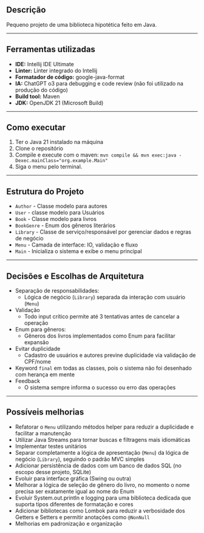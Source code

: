 ﻿## Descrição

Pequeno projeto de uma biblioteca hipotética feito em Java.

---

## Ferramentas utilizadas

- **IDE:** Intellij IDE Ultimate
- **Linter:** Linter integrado do Intellij
- **Formatador de código:** google-java-format
- **IA:** ChatGPT o3 para debugging e code review (não foi utilizado na produção do código)
- **Build tool:** Maven
- **JDK:** OpenJDK 21 (Microsoft Build)

---

## Como executar

1. Ter o Java 21 instalado na máquina
2. Clone o repositório
3. Compile e execute com o maven:
   `
   mvn compile && mvn exec:java -Dexec.mainClass="org.example.Main"
   `
4. Siga o menu pelo terminal.

---

## Estrutura do Projeto

- `Author` - Classe modelo para autores
- `User` - classe modelo para Usuários
- `Book` - Classe modelo para livros
- `BookGenre` - Enum dos gêneros literários
- `Library` - Classe de serviço/responsável por gerenciar dados e regras de negócio
- `Menu` - Camada de interface: IO, validação e fluxo
- `Main` - Inicializa o sistema e exibe o menu principal

---

## Decisões e Escolhas de Arquitetura

- Separação de responsabilidades:
    - Lógica de negócio (`Library`) separada da interação com usuário (`Menu`)
- Validação
    - Todo input crítico permite até 3 tentativas antes de cancelar a operação
- Enum para gêneros:
    - Gêneros dos livros implementados como Enum para facilitar expansão
- Evitar duplicidade
    - Cadastro de usuários e autores previne duplicidade via validação de CPF/nome
- Keyword `final` em todas as classes, pois o sistema não foi desenhado com herança em mente
- Feedback
    - O sistema sempre informa o sucesso ou erro das operações

---

## Possíveis melhorias

- Refatorar o `Menu` utilizando métodos helper para reduzir a duplicidade e facilitar a manutenção
- Utilizar Java Streams para tornar buscas e filtragens mais idiomáticas
- Implementar testes unitários
- Separar completamente a lógica de apresentação (`Menu`) da lógica de negócio (`Library`), seguindo o padrão MVC
  simples
- Adicionar persistência de dados com um banco de dados SQL (no escopo desse projeto, SQLite)
- Evoluir para interface gráfica (Swing ou outra)
- Melhorar a lógica de seleção de gênero do livro, no momento o nome precisa ser exatamente igual ao nome do Enum
- Evoluir System.out.println e logging para uma biblioteca dedicada que suporta tipos diferentes de formatação e cores
- Adicionar bibliotecas como Lombok para reduzir a verbosidade dos Getters e Setters e permitir anotações como
  `@NonNull`
- Melhorias em padronização e organização
